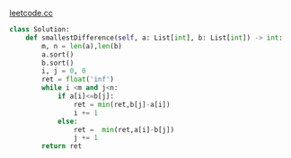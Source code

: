 [leetcode.cc](https://leetcode-cn.com/problems/smallest-difference-lcci/)
```python
class Solution:
    def smallestDifference(self, a: List[int], b: List[int]) -> int:
        m, n = len(a),len(b)
        a.sort()
        b.sort()
        i, j = 0, 0 
        ret = float('inf')
        while i <m and j<n: 
            if a[i]<=b[j]: 
                ret = min(ret,b[j]-a[i])
                i += 1
            else: 
                ret =  min(ret,a[i]-b[j])
                j += 1
        return ret 
```
